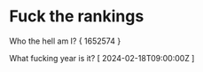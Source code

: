 # Fuck the rankings

Who the hell am I?
{ 1652574 }

What fucking year is it?
[ 2024-02-18T09:00:00Z ]
